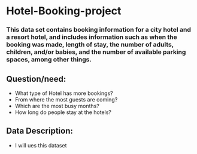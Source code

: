 
# Hotel-Booking-project

### This data set contains booking information for a city hotel and a resort hotel, and includes information such as when the booking was made, length of stay, the number of adults, children, and/or babies, and the number of available parking spaces, among other things.

## Question/need:
 - What type of Hotel has more bookings?
 - From where the most guests are coming?
 - Which are the most busy months?
 - How long do people stay at the hotels?

## Data Description:
 - I will ues this dataset 
